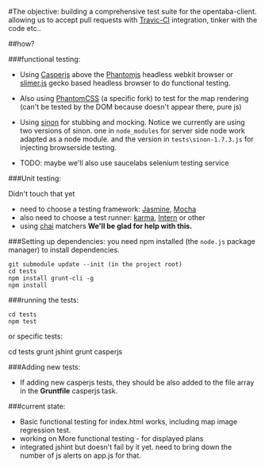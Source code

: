 #The objective:
building a comprehensive test suite for the opentaba-client. allowing us to accept pull requests with [Travic-CI]() integration, tinker with the code etc..

##how?

###functional testing:
* Using [Casperjs](http://casperjs.org/) above the [Phantomjs](http://phantomjs.org/index.html) headless webkit browser or [slimer.js](http://slimerjs.org/) gecko based headless browser to do functional testing.

* Also using [PhantomCSS](https://github.com/alonisser/PhantomCSS) (a specific fork) to test for the map rendering (can't be tested by the DOM because doesn't appear there, pure js)

* Using [sinon]() for stubbing and mocking. Notice we currently are using two versions of sinon. one in ```node_modules``` for server side node work adapted as a node module. and the version in ```tests\sinon-1.7.3.js``` for injecting browserside testing.

* TODO: maybe we'll also use saucelabs selenium testing service

###Unit testing:

Didn't touch that yet

* need to choose a testing framework: [Jasmine](http://pivotal.github.io/jasmine/), [Mocha](http://visionmedia.github.io/mocha/)
* also need to choose a test runner: [karma](http://karma-runner.github.io/0.10/index.html), [Intern](http://theintern.io/) or other
* using [chai](http://chaijs.com/) matchers
**We'll be glad for help with this.**

###Setting up dependencies:
you need npm installed (the ```node.js``` package manager) to install dependencies.

    git submodule update --init (in the project root)
    cd tests
    npm install grunt-cli -g
    npm install


###running the tests:

    cd tests
    npm test

or specific tests:

   cd tests
   grunt jshint
   grunt casperjs

###Adding new tests:

* If adding new casperjs tests, they should be also added to the file array in the **Gruntfile** casperjs task.

###current state:

 * Basic functional testing for index.html works, including map image regression test.
 * working on More functional testing - for displayed plans
 * integrated jshint but doesn't fail by it yet. need to bring down the number of js alerts on app.js for that.

